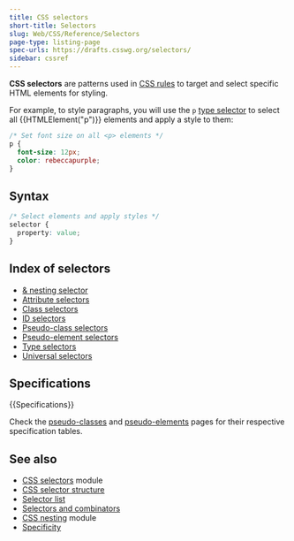 ```yaml
---
title: CSS selectors
short-title: Selectors
slug: Web/CSS/Reference/Selectors
page-type: listing-page
spec-urls: https://drafts.csswg.org/selectors/
sidebar: cssref
---
```


**CSS selectors** are patterns used in [CSS rules](/en-US/docs/Web/CSS/CSS_syntax/Syntax#css_rulesets) to target and select specific HTML elements for styling.

For example, to style paragraphs, you will use the `p` [type selector](/en-US/docs/Web/CSS/Type_selectors) to select all {{HTMLElement("p")}} elements and apply a style to them:

```css
/* Set font size on all <p> elements */
p {
  font-size: 12px;
  color: rebeccapurple;
}
```

## Syntax

```css
/* Select elements and apply styles */
selector {
  property: value;
}
```

## Index of selectors

- [& nesting selector](/en-US/docs/Web/CSS/Nesting_selector)
- [Attribute selectors](/en-US/docs/Web/CSS/Attribute_selectors)
- [Class selectors](/en-US/docs/Web/CSS/Class_selectors)
- [ID selectors](/en-US/docs/Web/CSS/ID_selectors)
- [Pseudo-class selectors](/en-US/docs/Web/CSS/Pseudo-classes)
- [Pseudo-element selectors](/en-US/docs/Web/CSS/Pseudo-elements)
- [Type selectors](/en-US/docs/Web/CSS/Type_selectors)
- [Universal selectors](/en-US/docs/Web/CSS/Universal_selectors)

## Specifications

{{Specifications}}

Check the [pseudo-classes](/en-US/docs/Web/CSS/Pseudo-classes#specifications) and [pseudo-elements](/en-US/docs/Web/CSS/Pseudo-elements#specifications) pages for their respective specification tables.

## See also

- [CSS selectors](/en-US/docs/Web/CSS/CSS_selectors) module
- [CSS selector structure](/en-US/docs/Web/CSS/CSS_selectors/Selector_structure)
- [Selector list](/en-US/docs/Web/CSS/Selector_list)
- [Selectors and combinators](/en-US/docs/Web/CSS/CSS_selectors/Selectors_and_combinators)
- [CSS nesting](/en-US/docs/Web/CSS/CSS_nesting) module
- [Specificity](/en-US/docs/Web/CSS/CSS_cascade/Specificity)
